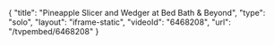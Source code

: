 {
    "title": "Pineapple Slicer and Wedger at Bed Bath & Beyond",
    "type": "solo",
    "layout": "iframe-static",
    "videoId": "6468208",
    "url": "\/tvpembed\/6468208"
}